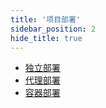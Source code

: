```yaml
---
title: '项目部署'
sidebar_position: 2
hide_title: true
---
```


- [独立部署](output/goframe-v2.6-md/项目开发/项目部署/独立部署)
- [代理部署](output/goframe-v2.6-md/项目开发/项目部署/代理部署)
- [容器部署](output/goframe-v2.6-md/项目开发/项目部署/容器部署)